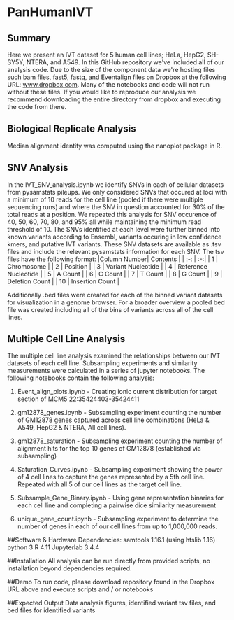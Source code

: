 # PanHumanIVT
## Summary
Here we present an IVT dataset for 5 human cell lines; HeLa, HepG2, SH-SY5Y, NTERA, and A549. In this GitHub repository we've included all of our analysis code. Due to the size of the component data we're hosting files such bam files, fast5, fastq, and Eventalign files on Dropbox at the following URL: www.dropbox.com. Many of the notebooks and code will not run without these files. If you would like to reproduce our analysis we recommend downloading the entire directory from dropbox and executing the code from there.

## Biological Replicate Analysis
Median alignment identity was computed using the nanoplot package in R.

## SNV Analysis
In the IVT_SNV_analysis.ipynb we identify SNVs in each of cellular datasets from pysamstats pileups. We only considered SNVs that occured at loci with a minimum of 10 reads for the cell line (pooled if there were multiple sequencing runs) and where the SNV in question accounted for 30% of the total reads at a position. 
We repeated this analysis for SNV occurence of 40, 50, 60, 70, 80, and 95% all while maintaining the minimum read threshold of 10. The SNVs identified at each level were further binned into known variants according to Ensembl, variants occuring in low confidence kmers, and putative IVT variants.
These SNV datasets are available as .tsv files and include the relevant pysamstats information for each SNV.
The tsv files have the following format:
|Column Number| Contents |
| :-: | :-:|
| 1  | Chromosome  |
| 2  | Position  |
| 3  | Variant Nucleotide  |
| 4  | Reference Nucleotide  |
| 5  | A Count  |
| 6  | C Count  |
| 7  | T Count  |
| 8  | G Count  |
| 9  | Deletion Count  |
| 10  | Insertion Count |

Additionally .bed files were created for each of the binned variant datasets for visualization in a genome browser. For a broader overview a pooled bed file was created including all of the bins of variants across all of the cell lines.
## Multiple Cell Line Analysis
The multiple cell line analysis examined the relationships between our IVT datasets of each cell line. Subsampling experiments and similarity measurements were calculated in a series of jupyter notebooks. The following notebooks contain the following analysis:
1. Event_align_plots.ipynb - Creating ionic current distribution for target section of MCM5 22:35424403-35424411

2. gm12878_genes.ipynb - Subsampling experiment counting the number of GM12878 genes captured across cell line combinations (HeLa & A549, HepG2 & NTERA, All cell lines).

3. gm12878_saturation - Subsampling experiment counting the number of alignment hits for the top 10 genes of GM12878 (established via subsampling)

4. Saturation_Curves.ipynb - Subsampling experiment showing the power of 4 cell lines to capture the genes represented by a 5th cell line. Repeated with all 5 of our cell lines as the target cell line.

5. Subsample_Gene_Binary.ipynb - Using gene representation binaries for each cell line and completing a pairwise dice similarity measurement

6. unique_gene_count.ipynb - Subsampling experiment to determine the number of genes in each of our cell lines from up to 1,000,000 reads.

##Software & Hardware Dependencies:
samtools 1.16.1 (using htslib 1.16)
python 3
R 4.11
Jupyterlab 3.4.4

##Installation
All analysis can be run directly from provided scripts, no installation beyond dependencies required.

##Demo 
To run code, please download repository found in the Dropbox URL above and execute scripts and / or notebooks

##Expected Output 
Data analysis figures, identified variant tsv files, and bed files for identified variants
